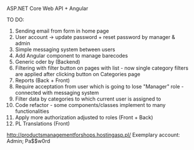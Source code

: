 ASP.NET Core Web API + Angular

TO DO:

1) Sending email from form in home page
2) User account -> update password + reset password by manager & admin
3) Simple messaging system between users
4) Add Angular component to manage barecodes
5) Generic oder by (Backend)
6) Filtering with filter button on pages with list - now single category filters are applied after clicking button on Categories page
7) Reports (Back + Front)
8) Require acceptation from user which is going to lose "Manager" role - connected with messaging system
9) Filter data by categories to which current user is assigned to
10) Code refactor - some components/classes implement to many functionalities
11) Apply more authorization adjusted to roles (Front + Back)
12) PL Translations (Front)

http://productsmanagementforshops.hostingasp.pl/ 
Exemplary account: Admin; Pa$$w0rd
